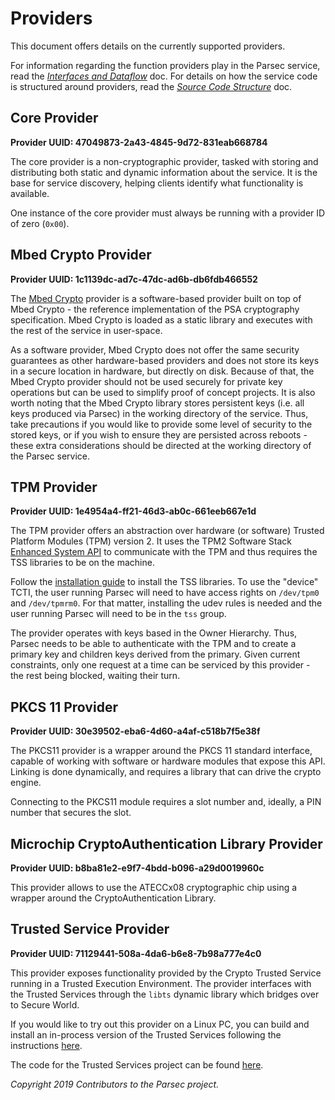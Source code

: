 # Providers

This document offers details on the currently supported providers.

For information regarding the function providers play in the Parsec service, read the [*Interfaces
and Dataflow*](interfaces_and_dataflow.md) doc. For details on how the service code is structured
around providers, read the [*Source Code Structure*](source_code_structure.md) doc.

## Core Provider

**Provider UUID: 47049873-2a43-4845-9d72-831eab668784**

The core provider is a non-cryptographic provider, tasked with storing and distributing both static
and dynamic information about the service. It is the base for service discovery, helping clients
identify what functionality is available.

One instance of the core provider must always be running with a provider ID of zero (`0x00`).

## Mbed Crypto Provider

**Provider UUID: 1c1139dc-ad7c-47dc-ad6b-db6fdb466552**

The [Mbed Crypto](https://os.mbed.com/docs/mbed-os/v6.9/apis/mbed-crypto.html) provider is a
software-based provider built on top of Mbed Crypto - the reference implementation of the PSA
cryptography specification. Mbed Crypto is loaded as a static library and executes with the rest of
the service in user-space.

As a software provider, Mbed Crypto does not offer the same security guarantees as other
hardware-based providers and does not store its keys in a secure location in hardware, but directly
on disk. Because of that, the Mbed Crypto provider should not be used securely for private key
operations but can be used to simplify proof of concept projects. It is also worth noting that the
Mbed Crypto library stores persistent keys (i.e. all keys produced via Parsec) in the working
directory of the service. Thus, take precautions if you would like to provide some level of security
to the stored keys, or if you wish to ensure they are persisted across reboots - these extra
considerations should be directed at the working directory of the Parsec service.

## TPM Provider

**Provider UUID: 1e4954a4-ff21-46d3-ab0c-661eeb667e1d**

The TPM provider offers an abstraction over hardware (or software) Trusted Platform Modules (TPM)
version 2. It uses the TPM2 Software Stack [Enhanced System
API](https://trustedcomputinggroup.org/resource/tcg-tss-2-0-enhanced-system-api-esapi-specification/)
to communicate with the TPM and thus requires the TSS libraries to be on the machine.

Follow the [installation guide](https://github.com/tpm2-software/tpm2-tss/blob/master/INSTALL.md) to
install the TSS libraries. To use the "device" TCTI, the user running Parsec will need to have
access rights on `/dev/tpm0` and `/dev/tpmrm0`. For that matter, installing the udev rules is needed
and the user running Parsec will need to be in the `tss` group.

The provider operates with keys based in the Owner Hierarchy. Thus, Parsec needs to be able to
authenticate with the TPM and to create a primary key and children keys derived from the primary.
Given current constraints, only one request at a time can be serviced by this provider - the rest
being blocked, waiting their turn.

## PKCS 11 Provider

**Provider UUID: 30e39502-eba6-4d60-a4af-c518b7f5e38f**

The PKCS11 provider is a wrapper around the PKCS 11 standard interface, capable of working with
software or hardware modules that expose this API. Linking is done dynamically, and requires a
library that can drive the crypto engine.

Connecting to the PKCS11 module requires a slot number and, ideally, a PIN number that secures the
slot.

## Microchip CryptoAuthentication Library Provider

**Provider UUID: b8ba81e2-e9f7-4bdd-b096-a29d0019960c**

This provider allows to use the ATECCx08 cryptographic chip using a wrapper around the
CryptoAuthentication Library.

## Trusted Service Provider

**Provider UUID: 71129441-508a-4da6-b6e8-7b98a777e4c0**

This provider exposes functionality provided by the Crypto Trusted Service running in a Trusted
Execution Environment. The provider interfaces with the Trusted Services through the `libts` dynamic
library which bridges over to Secure World.

If you would like to try out this provider on a Linux PC, you can build and install an in-process
version of the Trusted Services following the instructions
[here](https://trusted-services.readthedocs.io/en/integration/developer/build-instructions.html).

The code for the Trusted Services project can be found
[here](https://git.trustedfirmware.org/TS/trusted-services.git/).

*Copyright 2019 Contributors to the Parsec project.*

